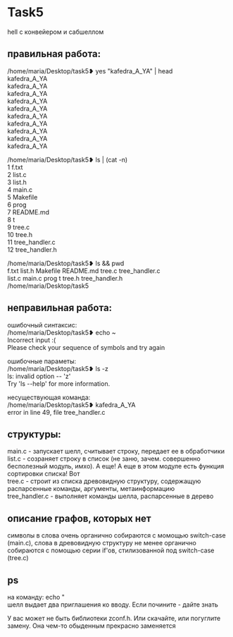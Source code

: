 # Task5
hell с конвейером и сабшеллом  

## правильная работа:

/home/maria/Desktop/task5❥ yes "kafedra_A_YA" | head  
kafedra_A_YA  
kafedra_A_YA  
kafedra_A_YA  
kafedra_A_YA  
kafedra_A_YA  
kafedra_A_YA  
kafedra_A_YA  
kafedra_A_YA  
kafedra_A_YA  
kafedra_A_YA  

/home/maria/Desktop/task5❥ ls | (cat -n)  
     1	f.txt  
     2	list.c  
     3	list.h  
     4	main.c  
     5	Makefile  
     6	prog  
     7	README.md  
     8	t  
     9	tree.c  
    10	tree.h  
    11	tree_handler.c  
    12	tree_handler.h  

/home/maria/Desktop/task5❥ ls && pwd  
f.txt	list.h	Makefile  README.md  tree.c  tree_handler.c  
list.c	main.c	prog	  t	     tree.h  tree_handler.h  
/home/maria/Desktop/task5  


## неправильная работа:

ошибочный синтаксис:  
/home/maria/Desktop/task5❥ echo ~  
Incorrect input :(  
Please check your sequence of symbols and try again  

ошибочные параметы:  
/home/maria/Desktop/task5❥ ls -z  
ls: invalid option -- 'z'  
Try 'ls --help' for more information.  

несуществующая команда:  
/home/maria/Desktop/task5❥ kafedra_A_YA  
error in line 49, file tree_handler.c  

## структуры:
main.c - запускает шелл, считывает строку, передает ее в обработчики  
list.c - созраняет строку в список (не заню, зачем. совершенно бесполезный модуль, имхо). А еще! А еще в этом модуле есть функция сортировки списка! Вот  
tree.c - строит из списка древовидную структуру, содержащую распарсенные команды, аргументы, метаинформацию  
tree_handler.c - выполняет команды шелла, распарсенные в дерево  

## описание графов, которых нет
символы в слова очень органично собираются с момощью switch-case (main.c), слова в древовидную структуру не менее органично собираются с помощью серии if'ов, стилизованной под switch-case (tree.c)

## ps
на команду: echo "  
шелл выдает два приглашения ко вводу. Если почините - дайте знать  

У вас может не быть библиотеки zconf.h. Или скачайте, или погуглите замену. Она чем-то обыденным прекрасно заменяется
